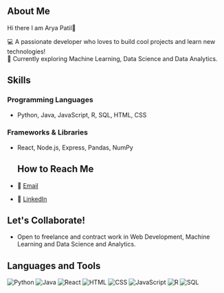 ## About Me
Hi there I am Arya Patil👋

💻 A passionate developer who loves to build cool projects and learn new technologies!  
🌱 Currently exploring Machine Learning, Data Science and Data Analytics. 

## Skills
### Programming Languages
- Python, Java, JavaScript, R, SQL, HTML, CSS

### Frameworks & Libraries
- React, Node.js, Express, Pandas, NumPy

  ## How to Reach Me
  
- 📧 [Email](mailto:aryampatil2005@gmail.com)
- 🔗 [LinkedIn](https://www.linkedin.com/in/arya--patil/)


## Let's Collaborate!
- Open to freelance and contract work in Web Development, Machine Learning and Data Science and Analytics. 

## Languages and Tools

![Python](https://img.shields.io/badge/Python-3776AB?style=for-the-badge&logo=python&logoColor=white)
![Java](https://img.shields.io/badge/Java-007396?style=for-the-badge&logo=java&logoColor=white)
![React](https://img.shields.io/badge/React-20232A?style=for-the-badge&logo=react&logoColor=61DAFB)
![HTML](https://img.shields.io/badge/HTML5-E34F26?style=for-the-badge&logo=html5&logoColor=white)
![CSS](https://img.shields.io/badge/CSS3-1572B6?style=for-the-badge&logo=css3&logoColor=white)
![JavaScript](https://img.shields.io/badge/JavaScript-F7DF1E?style=for-the-badge&logo=javascript&logoColor=black)
![R](https://img.shields.io/badge/R-276DC3?style=for-the-badge&logo=r&logoColor=white)
![SQL](https://img.shields.io/badge/SQL-4479A1?style=for-the-badge&logo=postgresql&logoColor=white)


